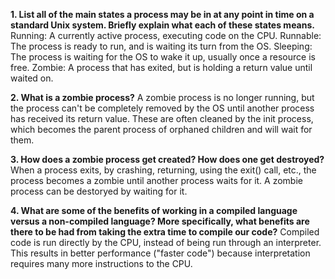 **1. List all of the main states a process may be in at any point in time on a standard Unix system. Briefly explain what each of these states means.**
Running: A currently active process, executing code on the CPU.
Runnable: The process is ready to run, and is waiting its turn from the OS.
Sleeping: The process is waiting for the OS to wake it up, usually once a resource is free.
Zombie: A process that has exited, but is holding a return value until waited on.


**2. What is a zombie process?**
A zombie process is no longer running, but the process can't be completely removed by the OS until another process has received its return value. These are often cleaned by the init process, which becomes the parent process of orphaned children and will wait for them.



**3. How does a zombie process get created? How does one get destroyed?**
When a process exits, by crashing, returning, using the exit() call, etc., the process becomes a zombie until another process waits for it. A zombie process can be destoryed by waiting for it.



**4. What are some of the benefits of working in a compiled language versus a non-compiled language? More specifically, what benefits are there to be had from taking the extra time to compile our code?**
Compiled code is run directly by the CPU, instead of being run through an interpreter. This results in better performance ("faster code") because interpretation requires many more instructions to the CPU.
